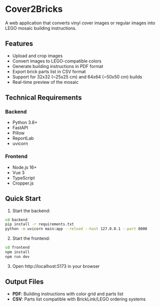# Cover2Bricks

A web application that converts vinyl cover images or regular images into LEGO mosaic building instructions.

## Features

- Upload and crop images
- Convert images to LEGO-compatible colors
- Generate building instructions in PDF format
- Export brick parts list in CSV format
- Support for 32x32 (~25x25 cm) and 64x64 (~50x50 cm) builds
- Real-time preview of the mosaic

## Technical Requirements

### Backend
- Python 3.8+
- FastAPI
- Pillow
- ReportLab
- uvicorn

### Frontend
- Node.js 16+
- Vue 3
- TypeScript
- Cropper.js

## Quick Start

1. Start the backend:
```bash
cd backend
pip install -r requirements.txt
python -m uvicorn main:app --reload --host 127.0.0.1 --port 8000
```

2. Start the frontend:
```bash
cd frontend
npm install
npm run dev
```

3. Open http://localhost:5173 in your browser

## Output Files

- **PDF**: Building instructions with color grid and parts list
- **CSV**: Parts list compatible with BrickLink/LEGO ordering systems
